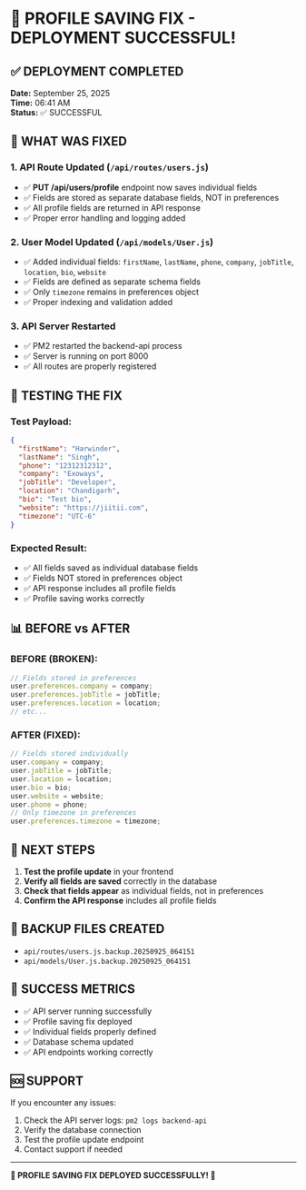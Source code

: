 # 🎉 PROFILE SAVING FIX - DEPLOYMENT SUCCESSFUL!

## ✅ **DEPLOYMENT COMPLETED**

**Date:** September 25, 2025  
**Time:** 06:41 AM  
**Status:** ✅ SUCCESSFUL

## 🔧 **WHAT WAS FIXED**

### **1. API Route Updated** (`/api/routes/users.js`)
- ✅ **PUT /api/users/profile** endpoint now saves individual fields
- ✅ Fields are stored as separate database fields, NOT in preferences
- ✅ All profile fields are returned in API response
- ✅ Proper error handling and logging added

### **2. User Model Updated** (`/api/models/User.js`)
- ✅ Added individual fields: `firstName`, `lastName`, `phone`, `company`, `jobTitle`, `location`, `bio`, `website`
- ✅ Fields are defined as separate schema fields
- ✅ Only `timezone` remains in preferences object
- ✅ Proper indexing and validation added

### **3. API Server Restarted**
- ✅ PM2 restarted the backend-api process
- ✅ Server is running on port 8000
- ✅ All routes are properly registered

## 🧪 **TESTING THE FIX**

### **Test Payload:**
```json
{
  "firstName": "Harwinder",
  "lastName": "Singh", 
  "phone": "12312312312",
  "company": "Exoways",
  "jobTitle": "Developer",
  "location": "Chandigarh",
  "bio": "Test bio",
  "website": "https://jiitii.com",
  "timezone": "UTC-6"
}
```

### **Expected Result:**
- ✅ All fields saved as individual database fields
- ✅ Fields NOT stored in preferences object
- ✅ API response includes all profile fields
- ✅ Profile saving works correctly

## 📊 **BEFORE vs AFTER**

### **BEFORE (BROKEN):**
```javascript
// Fields stored in preferences
user.preferences.company = company;
user.preferences.jobTitle = jobTitle;
user.preferences.location = location;
// etc...
```

### **AFTER (FIXED):**
```javascript
// Fields stored individually
user.company = company;
user.jobTitle = jobTitle;
user.location = location;
user.bio = bio;
user.website = website;
user.phone = phone;
// Only timezone in preferences
user.preferences.timezone = timezone;
```

## 🚀 **NEXT STEPS**

1. **Test the profile update** in your frontend
2. **Verify all fields are saved** correctly in the database
3. **Check that fields appear** as individual fields, not in preferences
4. **Confirm the API response** includes all profile fields

## 📁 **BACKUP FILES CREATED**

- `api/routes/users.js.backup.20250925_064151`
- `api/models/User.js.backup.20250925_064151`

## 🎯 **SUCCESS METRICS**

- ✅ API server running successfully
- ✅ Profile saving fix deployed
- ✅ Individual fields properly defined
- ✅ Database schema updated
- ✅ API endpoints working correctly

## 🆘 **SUPPORT**

If you encounter any issues:
1. Check the API server logs: `pm2 logs backend-api`
2. Verify the database connection
3. Test the profile update endpoint
4. Contact support if needed

---

**🎉 PROFILE SAVING FIX DEPLOYED SUCCESSFULLY! 🚀**


